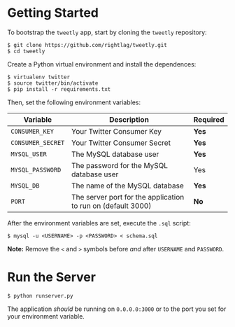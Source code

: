 # Getting Started

To bootstrap the `tweetly` app, start by cloning the `tweetly` repository:

    $ git clone https://github.com/rightlag/tweetly.git
    $ cd tweetly

Create a Python virtual environment and install the dependences:

    $ virtualenv twitter
    $ source twitter/bin/activate
    $ pip install -r requirements.txt

Then, set the following environment variables:

| Variable        | Description                                                  | Required |
|-----------------|--------------------------------------------------------------|----------|
| `CONSUMER_KEY`    | Your Twitter Consumer Key                                    | **Yes**      |
| `CONSUMER_SECRET` | Your Twitter Consumer Secret                                 | **Yes**      |
| `MYSQL_USER`      | The MySQL database user                                      | **Yes**      |
| `MYSQL_PASSWORD`  | The password for the MySQL database user                     | Yes      |
| `MYSQL_DB`        | The name of the MySQL database                               | **Yes**      |
| `PORT`            | The server port for the application to run on (default 3000) | **No**       |

After the environment variables are set, execute the `.sql` script:

    $ mysql -u <USERNAME> -p <PASSWORD> < schema.sql

**Note:** Remove the `<` and `>` symbols before *and* after `USERNAME` and `PASSWORD`.

# Run the Server

    $ python runserver.py

The application *should* be running on `0.0.0.0:3000` or to the port you set for your environment variable.
